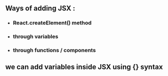 <!-- 04-React1 -->

## Ways of adding JSX :

- ### React.createElement() method
- ### through variables
- ### through functions / components

## we can  add variables inside JSX using {} syntax
